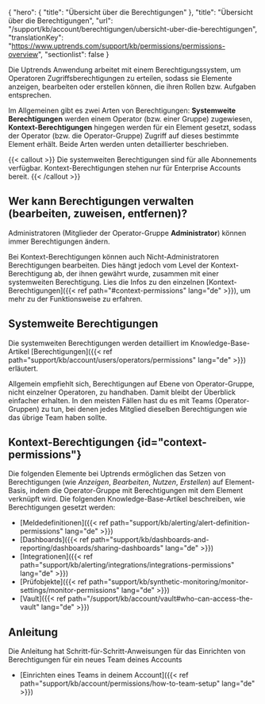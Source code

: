 {
  "hero": {
    "title": "Übersicht über die Berechtigungen"
  },
  "title": "Übersicht über die Berechtigungen",
  "url": "/support/kb/account/berechtigungen/ubersicht-uber-die-berechtigungen",
  "translationKey": "https://www.uptrends.com/support/kb/permissions/permissions-overview",
  "sectionlist": false
}

Die Uptrends Anwendung arbeitet mit einem Berechtigungssystem, um Operatoren Zugriffsberechtigungen zu erteilen, sodass sie Elemente anzeigen, bearbeiten oder erstellen können, die ihren Rollen bzw. Aufgaben entsprechen.

Im Allgemeinen gibt es zwei Arten von Berechtigungen: **Systemweite Berechtigungen** werden einem Operator (bzw. einer Gruppe) zugewiesen, **Kontext-Berechtigungen** hingegen werden für ein Element gesetzt, sodass der Operator (bzw. die Operator-Gruppe) Zugriff auf dieses bestimmte Element erhält. Beide Arten werden unten detaillierter beschrieben.

 {{< callout >}} Die systemweiten Berechtigungen sind für alle Abonnements verfügbar. Kontext-Berechtigungen stehen nur für Enterprise Accounts bereit. {{< /callout >}}


## Wer kann Berechtigungen verwalten (bearbeiten, zuweisen, entfernen)?

Administratoren (Mitglieder der Operator-Gruppe **Administrator**) können immer Berechtigungen ändern.

Bei Kontext-Berechtigungen können auch Nicht-Administratoren Berechtigungen bearbeiten. Dies hängt jedoch vom Level der Kontext-Berechtigung ab, der ihnen gewährt wurde, zusammen mit einer systemweiten Berechtigung.
Lies die Infos zu den einzelnen [Kontext-Berechtigungen]({{< ref path="#context-permissions" lang="de" >}}), um mehr zu der Funktionsweise zu erfahren.

## Systemweite Berechtigungen

Die systemweiten Berechtigungen werden detailliert im Knowledge-Base-Artikel [Berechtigungen]({{< ref path="support/kb/account/users/operators/permissions" lang="de" >}}) erläutert.

Allgemein empfiehlt sich, Berechtigungen auf Ebene von Operator-Gruppe, nicht einzelner Operatoren, zu handhaben. Damit bleibt der Überblick einfacher erhalten. In den meisten Fällen hast du es mit Teams (Operator-Gruppen) zu tun, bei denen jedes Mitglied dieselben Berechtigungen wie das übrige Team haben sollte.

## Kontext-Berechtigungen {id="context-permissions"}

Die folgenden Elemente bei Uptrends ermöglichen das Setzen von Berechtigungen (wie *Anzeigen*, *Bearbeiten*, *Nutzen*, *Erstellen*) auf Element-Basis, indem die Operator-Gruppe mit Berechtigungen mit dem Element verknüpft wird. Die folgenden Knowledge-Base-Artikel beschreiben, wie Berechtigungen gesetzt werden:

- [Meldedefinitionen]({{< ref path="support/kb/alerting/alert-definition-permissions" lang="de" >}})
- [Dashboards]({{< ref path="support/kb/dashboards-and-reporting/dashboards/sharing-dashboards"
 lang="de" >}})
- [Integrationen]({{< ref path="support/kb/alerting/integrations/integrations-permissions" lang="de" >}})
- [Prüfobjekte]({{< ref path="support/kb/synthetic-monitoring/monitor-settings/monitor-permissions" lang="de" >}})
- [Vault]({{< ref path="/support/kb/account/vault#who-can-access-the-vault" lang="de" >}})

## Anleitung

Die Anleitung hat Schritt-für-Schritt-Anweisungen für das Einrichten von Berechtigungen für ein neues Team deines Accounts

- [Einrichten eines Teams in deinem Account]({{< ref path="support/kb/account/permissions/how-to-team-setup" lang="de" >}})